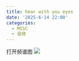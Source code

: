 ```yaml
---
title: hear with you eyes
date: '2025-6-14 22:00'
categories:
  - MISC
  - 音频
---
```

打开频谱图
![](/images/{2D31FA56-C817-4AC6-A587-C9008BA90B74}.png)